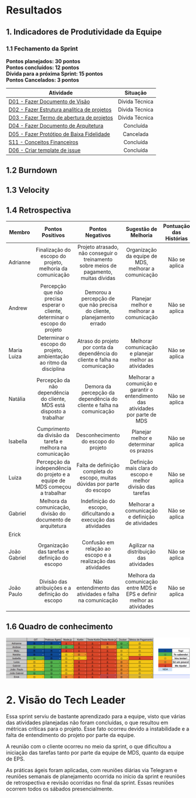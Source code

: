 # Resultados 

## 1. Indicadores de Produtividade da Equipe

### 1.1 Fechamento da Sprint 

**Pontos planejados: 30 pontos**
<br>
**Pontos concluídos: 12 pontos**
<br>
**Dívida para a próxima Sprint: 15 pontos**
<br>
**Pontos Cancelados: 3 pontos**

| Atividade | Situação |
| --------  | :----:   |
|[D01 - Fazer Documento de Visão](https://github.com/fga-eps-mds/2019.2-Grupo2/issues/10)| Dívida Técnica | 
|[D02 - Fazer Estrutura analítica de projetos](https://github.com/fga-eps-mds/2019.2-Grupo2/issues/8)| Dívida Técnica | 
|[D03 - Fazer Termo de abertura de projetos](https://github.com/fga-eps-mds/2019.2-Grupo2/issues/7)| Dívida Técnica | 
|[D04 - Fazer Documento de Arquitetura](https://github.com/fga-eps-mds/2019.2-Grupo2/issues/11)| Concluída | 
|[D05 - Fazer Protótipo de Baixa Fidelidade](https://github.com/fga-eps-mds/2019.2-Grupo2/issues/12)| Cancelada | 
|[S11 - Conceitos Financeiros](https://github.com/fga-eps-mds/2019.2-Grupo2/issues/16)| Concluída | 
| [D06 - Criar template de issue](https://github.com/fga-eps-mds/2019.2-Grupo2/issues/17) | Concluída |


## 1.2 Burndown

## 1.3 Velocity   

## 1.4 Retrospectiva 
| Membro | Pontos Positivos | Pontos Negativos | Sugestão de Melhoria | Pontuação das Histórias |
| --------  | :----:   | :----:   | :----:   | :----:   |
| Adrianne | Finalização do escopo do projeto, melhoria da comunicação | Projeto atrasado, não conseguir o treinamento sobre meios de pagamento, muitas dívidas | Organização da equipe de MDS, melhorar a comunicação | Não se aplica |
| Andrew | Percepção que não precisa esperar o cliente, determinar o escopo do projeto | Demorou a percepção de que não precisa do cliente, planejamento errado | Planejar melhor e melhorar a comunicação | Não se aplica |
| Maria Luiza | Determinar o escopo do projeto, ambientação ao ritmo da disciplina | Atraso do projeto por conta da dependência do cliente e falha na comunicação | Melhorar comunicação e planejar melhor as atividades | Não se aplica |
| Natália | Percepção da não dependência do cliente, MDS está disposto a trabalhar | Demora da percepção da dependência do cliente e falha na comunicação | Melhorar a comunição e garantir o entendimento das atividades por parte de MDS | Não se aplica |
| Isabella | Cumprimento da divisão da tarefa e  melhora na comunicação | Desconhecimento do escopo do projeto | Planejar melhor e determinar os prazos |Não se aplica |
| Luiza | Percepção da independência do projeto e a equipe de MDS começou a trabalhar | Falta de definição completa do escopo, muitas dúvidas por parte do escopo | Definição mais clara do escopo e melhor divisão das tarefas | Não se aplica |
| Gabriel | Melhora da comunicação, divisão do documento de arquitetura | Indefinição do escopo, dificultando a execução das atividades | Melhorar a comunicação e definição de atividades | Não se aplica |
| Erick |  |  |  |  |
| João Gabriel | Organização das tarefas e definição do escopo | Confusão em relação ao escopo e a realização das atividades | Agilizar na distribuição das atividades | Não se aplica |
| João Paulo | Divisão das atribuições e a definição do escopo | Não entendimento das atividades e falha na comunicação | Melhora da comunicação entre MDS e EPS e definir melhor as atividades | Não se aplica |



## 1.6 Quadro de conhecimento
![](../../images/metrics_agile/quadro_conhecimento_sprint1.png)


# 2. Visão do Tech Leader

Essa sprint serviu de bastante aprendizado para a equipe, visto que várias das atividades planejadas não foram concluídas, o que resultou em métricas críticas para o projeto. Esse fato ocorreu devido a instabilidade e a falta de entendimento do projeto por parte da equipe.

A reunião com o cliente ocorreu no meio da sprint, o que dificultou a iniciação das tarefas tanto por parte da equipe de MDS, quanto da equipe de EPS.

As práticas ágeis foram aplicadas, com reuniões diárias via Telegram e reuniões semanais de planejamento ocorrida no início da sprint e reuniões de retrospectiva e revisão ocorridas no final da sprint. Essas reuniões ocorrem todos os sábados presencialmente. 
